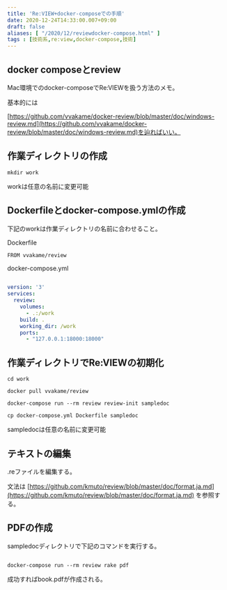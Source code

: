 ```yaml
---
title: 'Re:VIEW+docker-composeでの手順'
date: 2020-12-24T14:33:00.007+09:00
draft: false
aliases: [ "/2020/12/reviewdocker-compose.html" ]
tags : [技術系,re:view,docker-compose,技術]
---
```


## docker composeとreview[](#docker_composeとreview "docker_composeとreview")


Mac環境でのdocker-composeでRe:VIEWを扱う方法のメモ。

基本的には

[https://github.com/vvakame/docker-review/blob/master/doc/windows-review.md](https://github.com/vvakame/docker-review/blob/master/doc/windows-review.md)を辿ればいい。


## 作業ディレクトリの作成[](#作業ディレクトリの作成 "作業ディレクトリの作成")


```
mkdir work
```

workは任意の名前に変更可能

## Dockerfileとdocker-compose.ymlの作成[](#Dockerfileとdocker-compose.ymlの作成 "Dockerfileとdocker-compose.ymlの作成")


下記のworkは作業ディレクトリの名前に合わせること。

Dockerfile

```
FROM vvakame/review
```

docker-compose.yml

```yml
  
version: '3'  
services:  
  review:  
    volumes:  
      - .:/work  
    build: .  
    working_dir: /work  
    ports:  
      - "127.0.0.1:18000:18000"
```

## 作業ディレクトリでRe:VIEWの初期化[](#作業ディレクトリでRe:VIEWの初期化 "作業ディレクトリでRe:VIEWの初期化")


```
cd work  
  
docker pull vvakame/review  
  
docker-compose run --rm review review-init sampledoc  
  
cp docker-compose.yml Dockerfile sampledoc  

```

sampledocは任意の名前に変更可能

## テキストの編集[](#テキストの編集 "テキストの編集")


.reファイルを編集する。

文法は [https://github.com/kmuto/review/blob/master/doc/format.ja.md](https://github.com/kmuto/review/blob/master/doc/format.ja.md) を参照する。

## PDFの作成[](#PDFの作成 "PDFの作成")


sampledocディレクトリで下記のコマンドを実行する。

```
  
docker-compose run --rm review rake pdf  

```

成功すればbook.pdfが作成される。
